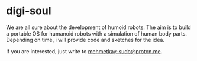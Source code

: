 # digi-soul
We are all sure about the development of humoid robots. 
The aim is to build a portable OS for humanoid robots with a simulation of human body parts. 
Depending on time, i will provide code and sketches for the idea. 

If you are interested, just write to mehmetkay-sudo@proton.me. 
